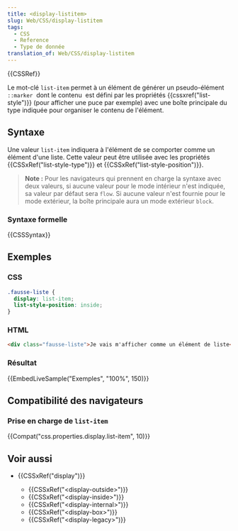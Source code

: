 ```yaml
---
title: <display-listitem>
slug: Web/CSS/display-listitem
tags:
  - CSS
  - Reference
  - Type de donnée
translation_of: Web/CSS/display-listitem
---
```

{{CSSRef}}

Le mot-clé `list-item` permet à un élément de générer un pseudo-élément `::marker`  dont le contenu  est défini par les propriétés {{cssxref("list-style")}} (pour afficher une puce par exemple) avec une boîte principale du type indiquée pour organiser le contenu de l'élément.

## Syntaxe

Une valeur `list-item` indiquera à l'élément de se comporter comme un élément d'une liste. Cette valeur peut être utilisée avec les propriétés {{CSSxRef("list-style-type")}} et {{CSSxRef("list-style-position")}}.

> **Note :** Pour les navigateurs qui prennent en charge la syntaxe avec deux valeurs, si aucune valeur pour le mode intérieur n'est indiquée, sa valeur par défaut sera `flow`. Si aucune valeur n'est fournie pour le mode extérieur, la boîte principale aura un mode extérieur `block`.

### Syntaxe formelle

{{CSSSyntax}}

## Exemples

### CSS

```css
.fausse-liste {
  display: list-item;
  list-style-position: inside;
}
```

### HTML

```html
<div class="fausse-liste">Je vais m'afficher comme un élément de liste</div>
```

### Résultat

{{EmbedLiveSample("Exemples", "100%", 150)}}

## Compatibilité des navigateurs

### Prise en charge de `list-item`

{{Compat("css.properties.display.list-item", 10)}}

## Voir aussi

- {{CSSxRef("display")}}

  - {{CSSxRef("&lt;display-outside&gt;")}}
  - {{CSSxRef("&lt;display-inside&gt;")}}
  - {{CSSxRef("&lt;display-internal&gt;")}}
  - {{CSSxRef("&lt;display-box&gt;")}}
  - {{CSSxRef("&lt;display-legacy&gt;")}}
